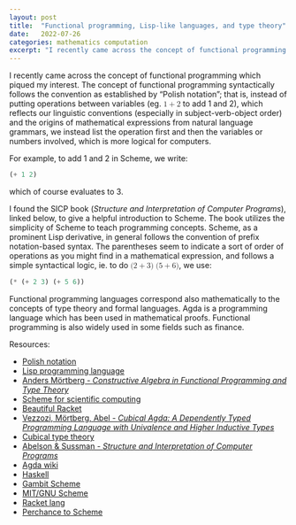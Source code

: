 ```yaml
---
layout: post
title:  "Functional programming, Lisp-like languages, and type theory"
date:   2022-07-26
categories: mathematics computation
excerpt: "I recently came across the concept of functional programming which piqued my interest..."
---
```

<p>I recently came across the concept of functional programming which
piqued my interest. The concept of functional programming syntactically
follows the convention as established by “Polish notation”; that is,
instead of putting operations between variables (eg. <math><mrow><mn>1</mn><mo>+</mo></mrow><mrow><mn>2</mn></mrow></math> to add 1
and 2), which reflects our linguistic conventions (especially in
subject-verb-object order) and the origins of mathematical expressions
from natural language grammars, we instead list the operation first and
then the variables or numbers involved, which is more logical for
computers.</p>
<p>For example, to add 1 and 2 in Scheme, we write:</p>
<div class="sourceCode" id="cb1"><pre
class="sourceCode scheme"><code class="sourceCode scheme"><span id="cb1-1"><a href="#cb1-1" aria-hidden="true" tabindex="-1"></a>(<span class="op">+</span> <span class="dv">1</span> <span class="dv">2</span>)</span></code></pre></div>
<p>which of course evaluates to 3.</p>
<p>I found the SICP book (<em>Structure and Interpretation of Computer
Programs</em>), linked below, to give a helpful introduction to Scheme.
The book utilizes the simplicity of Scheme to teach programming
concepts. Scheme, as a prominent Lisp derivative, in general follows the
convention of prefix notation-based syntax. The parentheses seem to
indicate a sort of order of operations as you might find in a
mathematical expression, and follows a simple syntactical logic, ie. to
do <math><mrow><mo form="prefix" stretchy="false">(</mo><mn>2</mn><mo>+</mo></mrow><mrow><mn>3</mn><mo form="postfix" stretchy="false">)</mo><mspace width="0.2778em"></mspace><mo form="prefix" stretchy="false">(</mo><mn>5</mn><mo>+</mo></mrow><mrow><mn>6</mn><mo form="postfix" stretchy="false">)</mo></mrow></math>, we use:</p>
<div class="sourceCode" id="cb2"><pre
class="sourceCode scheme"><code class="sourceCode scheme"><span id="cb2-1"><a href="#cb2-1" aria-hidden="true" tabindex="-1"></a>(<span class="op">*</span> (<span class="op">+</span> <span class="dv">2</span> <span class="dv">3</span>) (<span class="op">+</span> <span class="dv">5</span> <span class="dv">6</span>))</span></code></pre></div>
<p>Functional programming languages correspond also mathematically to
the concepts of type theory and formal languages. Agda is a programming
language which has been used in mathematical proofs. Functional
programming is also widely used in some fields such as finance.</p>
<!-- <p><code>TODO write more here</code></p> -->
<p>Resources:
<ul>
<li><a href="https://en.wikipedia.org/wiki/Polish_notation">Polish notation</a></li>
<li><a href="https://en.wikipedia.org/wiki/Lisp_(programming_language)">Lisp
programming language</a></li>
<li><a href="https://staff.math.su.se/anders.mortberg/slides/master_slides.pdf">Anders
Mörtberg - <em>Constructive Algebra in Functional Programming and Type
Theory</em></a></li>
<li><a href="http://fmnt.info/blog/20181029_scheme.html">Scheme for scientific
computing</a></li>
<li><a href="https://beautifulracket.com/">Beautiful
Racket</a></li>
<li><a href="https://staff.math.su.se/anders.mortberg/papers/cubicalagda.pdf">Vezzozi,
Mörtberg, Abel - <em>Cubical Agda: A Dependently Typed Programming
Language with Univalence and Higher Inductive Types</em></a></li>
<li><a href="https://ncatlab.org/nlab/show/cubical+type+theory">Cubical type
theory</a></li>
<li><a href="https://web.mit.edu/6.001/6.037/sicp.pdf">Abelson &amp; Sussman - <em>Structure and Interpretation of Computer Programs</em></a></li>
<li><a href="https://wiki.portal.chalmers.se/agda/pmwiki.php">Agda wiki</a></li>
<li><a href="https://www.haskell.org/">Haskell</a></li>
<li><a href="https://gambitscheme.org/">Gambit Scheme</a></li>
<li><a href="https://www.gnu.org/software/mit-scheme/">MIT/GNU Scheme</a></li>
<li><a href="https://racket-lang.org/">Racket lang</a></li>
<li><a href="https://hardmath123.github.io/perchance-to-scheme.html">Perchance to Scheme</a></li>
</ul>